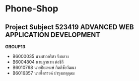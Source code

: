 # Phone-Shop
##  Project Subject 523419	ADVANCED WEB APPLICATION DEVELOPMENT
**GROUP13**
* B6000035	นางสาวอริสา รังกลาง
* B6004804	นายภูวนาท ต่อชีวี
* B6010768	นายปิยะพงษ์ กิตติชัยวัฒนา
* B6016357	นายไตรรงค์ บำรุงเกตุอุดม
